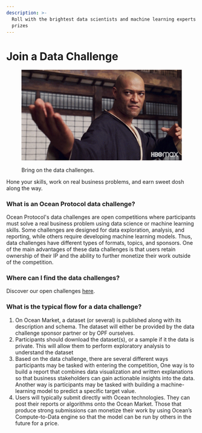 ```yaml
---
description: >-
  Roll with the brightest data scientists and machine learning experts for
  prizes
---
```


# Join a Data Challenge

<figure><img src="../../.gitbook/assets/morpheus-challenge.gif" alt=""><figcaption><p>Bring on the data challenges.</p></figcaption></figure>

Hone your skills, work on real business problems, and earn sweet dosh along the way.&#x20;

### What is an Ocean Protocol data challenge?

Ocean Protocol's data challenges are open competitions where participants must solve a real business problem using data science or machine learning skills. Some challenges are designed for data exploration, analysis, and reporting, while others require developing machine learning models. Thus, data challenges have different types of formats, topics, and sponsors. One of the main advantages of these data challenges is that users retain ownership of their IP and the ability to further monetize their work outside of the competition.

### Where can I find the data challenges?

Discover our open challenges [here](https://oceanprotocol.com/challengeshttps://oceanprotocol.com/challenges).

### What is the typical flow for a data challenge?

1. On Ocean Market, a dataset (or several) is published along with its description and schema. The dataset will either be provided by the data challenge sponsor partner or by OPF ourselves.
2. Participants should download the dataset(s), or a sample if it the data is private. This will allow them to perform exploratory analysis to understand the dataset
3. Based on the data challenge, there are several different ways participants may be tasked with entering the competition, One way is to build a report that combines data visualization and written explanations so that business stakeholders can gain actionable insights into the data. Another way is participants may be tasked with building a machine-learning model to predict a specific target value.&#x20;
4. Users will typically submit directly with Ocean technologies. They can post their reports or algorithms onto the Ocean Market. Those that produce strong submissions can monetize their work by using Ocean’s Compute-to-Data engine so that the model can be run by others in the future for a price.
